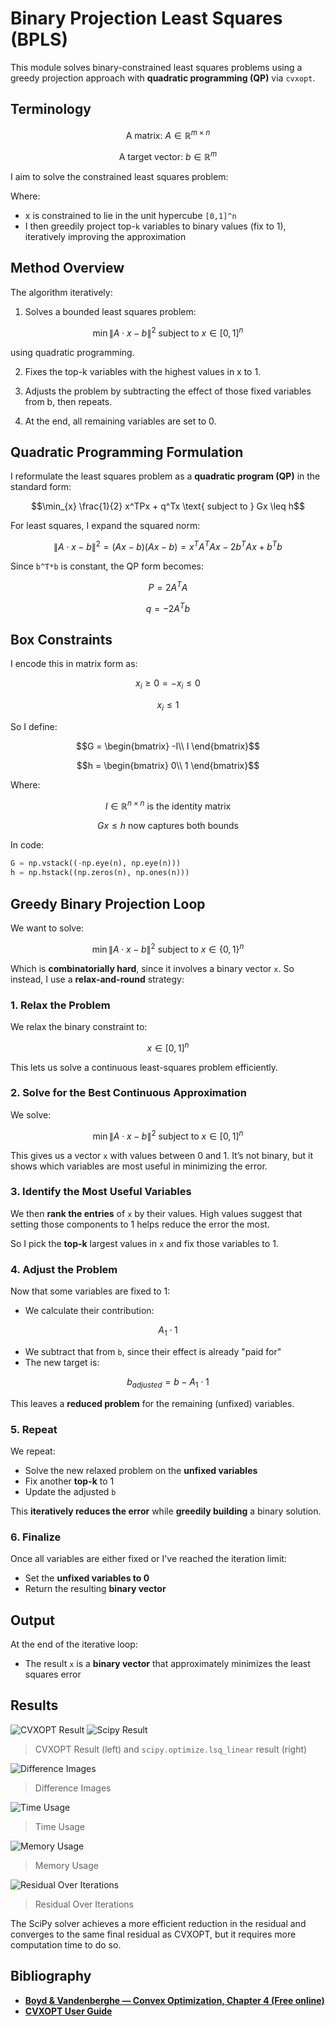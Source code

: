 # Binary Projection Least Squares (BPLS)

This module solves binary-constrained least squares problems using a greedy projection approach with **quadratic programming (QP)** via `cvxopt`.

## Terminology

```math
\text{A matrix: } A \in \mathbb{R}^{m \times n}
```

```math
\text{A target vector: } b \in \mathbb{R}^{m}
```

I aim to solve the constrained least squares problem:

Where:

- x is constrained to lie in the unit hypercube `[0,1]^n`
- I then greedily project top-`k` variables to binary values (fix to 1), iteratively improving the approximation

## Method Overview

The algorithm iteratively:

1. Solves a bounded least squares problem:

```math
\min{\| A \cdot x - b \|}^2 \text{ subject to } x \in [0,1]^n
```

using quadratic programming.

2. Fixes the top-k variables with the highest values in x to 1.

3. Adjusts the problem by subtracting the effect of those fixed variables from b, then repeats.

4. At the end, all remaining variables are set to 0.

## Quadratic Programming Formulation

I reformulate the least squares problem as a **quadratic program (QP)** in the standard form:

```math
\min_{x} \frac{1}{2} x^TPx + q^Tx \text{ subject to } Gx \leq h
```

For least squares, I expand the squared norm:

```math
\| A \cdot x - b \|^2 = (Ax - b)(Ax - b) = x^TA^TAx - 2b^TAx + b^Tb 
```

Since `b^T*b` is constant, the QP form becomes:

```math
P = 2A^TA
```

```math
q = -2A^Tb
```

## Box Constraints

I encode this in matrix form as:

```math
x_i \geq 0 = -x_i \leq 0
```

```math
x_i \leq 1
```

So I define:

```math
G = \begin{bmatrix}
-I\\
I
\end{bmatrix}
```

```math
h = \begin{bmatrix}
0\\
1
\end{bmatrix}
```

Where:

```math
I \in \mathbb{R}^{n \times n} \text{ is the identity matrix}
```

```math
Gx \leq h \text{ now captures both bounds}
```

In code:

```python
G = np.vstack((-np.eye(n), np.eye(n)))
h = np.hstack((np.zeros(n), np.ones(n)))
```

## Greedy Binary Projection Loop

We want to solve:

```math
\min{\| A \cdot x - b \|}^2 \text{ subject to } x \in \{0,1\}^n
```

Which is **combinatorially hard**, since it involves a binary vector `x`. So instead, I use a **relax-and-round** strategy:

### 1. Relax the Problem 

We relax the binary constraint to:

```math
x \in [0,1]^n
```

This lets us solve a continuous least-squares problem efficiently.

### 2. Solve for the Best Continuous Approximation

We solve:

```math
\min{\| A \cdot x - b \|}^2 \text{ subject to } x \in [0,1]^n
```

This gives us a vector `x` with values between 0 and 1. It’s not binary, but it shows which variables are most useful in minimizing the error.

### 3. Identify the Most Useful Variables

We then **rank the entries** of `x` by their values. High values suggest that setting those components to 1 helps reduce the error the most.

So I pick the **top-k** largest values in `x` and fix those variables to 1.

### 4. Adjust the Problem

Now that some variables are fixed to 1:

- We calculate their contribution:

```math
A_1 \cdot 1
```

- We subtract that from `b`, since their effect is already "paid for"
- The new target is:

```math
b_{adjusted} = b - A_1 \cdot 1
```

This leaves a **reduced problem** for the remaining (unfixed) variables.

### 5. Repeat

We repeat:

- Solve the new relaxed problem on the **unfixed variables**
- Fix another **top-k** to 1
- Update the adjusted `b`

This **iteratively reduces the error** while **greedily building** a binary solution.

### 6. Finalize

Once all variables are either fixed or I've reached the iteration limit:

- Set the **unfixed variables to 0**
- Return the resulting **binary vector**

## Output

At the end of the iterative loop:

- The result `x` is a **binary vector** that approximately minimizes the least squares error

## Results

![CVXOPT Result](../../benchmarks/img_outputs/binary_projection/image_000.png)
![Scipy Result](../../benchmarks/img_outputs/binary_projection/image_001.png)

> CVXOPT Result (left) and `scipy.optimize.lsq_linear` result (right)

![Difference Images](../plots/binary_projection/Difference%20Images.png)

> Difference Images

![Time Usage](../plots/binary_projection/Time%20Usage.png)

> Time Usage

![Memory Usage](../plots/binary_projection/Memory%20Usage.png)

> Memory Usage

![Residual Over Iterations](../plots/binary_projection/Residual%20History.png)

> Residual Over Iterations

The SciPy solver achieves a more efficient reduction in the residual and converges to the same final residual as CVXOPT, but it requires more computation time to do so.

## Bibliography

- [**Boyd & Vandenberghe — Convex Optimization, Chapter 4 (Free online)**](https://web.stanford.edu/~boyd/cvxbook/)
- [**CVXOPT User Guide**](https://cvxopt.org/userguide/coneprog.html#quadratic-programming)